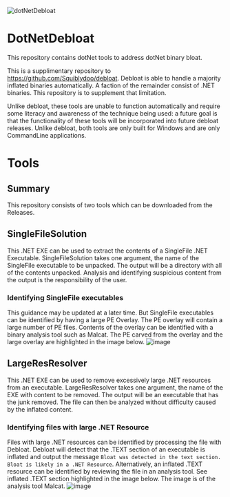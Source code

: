 ![dotNetDebloat](https://github.com/Squiblydoo/DotNetDebloat/assets/77356206/56bcf2fa-44fc-497e-8b97-1d7375cefcef)

# DotNetDebloat
This repository contains dotNet tools to address dotNet binary bloat.

This is a supplimentary repository to https://github.com/Squiblydoo/debloat. Debloat is able to handle a majority inflated binaries automatically. A faction of the remainder consist of .NET binaries. This repository is to supplement that limitation.

Unlike debloat, these tools are unable to function automatically and require some literacy and awareness of the technique being used: a future goal is that the functionality of these tools will be incorporated into future debloat releases.
Unlike debloat, both tools are only built for Windows and are only CommandLine applications.

# Tools
## Summary 
This repository consists of two tools which can be downloaded from the Releases.

## SingleFileSolution
This .NET EXE can be used to extract the contents of a SingleFile .NET Executable.
SingleFileSolution takes one argument, the name of the SingleFile executable to be unpacked. The output will be a directory with all of the contents unpacked. Analysis and identifying suspicious content from the output is the responsibility of the user.

### Identifying SingleFile executables
This guidance may be updated at a later time.
But SingleFile executables can be identified by having a large PE Overlay. The PE overlay will contain a large number of PE files. Contents of the overlay can be identified with a binary analysis tool such as Malcat. The PE carved from the overlay and the large overlay are highlighted in the image below.
![image](https://github.com/Squiblydoo/DotNetDebloat/assets/77356206/f0979984-cd27-45fe-af80-72013724acf2)


## LargeResResolver
This .NET EXE can be used to remove excessively large .NET resources from an executable.
LargeResResolver takes one argument, the name of the EXE with content to be removed. The output will be an executable that has the junk removed. The file can then be analyzed without difficulty caused by the inflated content.

### Identifying files with large .NET Resource
Files with large .NET resources can be identified by processing the file with Debloat. Debloat will detect that the .TEXT section of an executable is inflated and output the message `Bloat was detected in the text section. Bloat is likely in a .NET Resource`. 
Alternatively, an inflated .TEXT resource can be identified by reviewing the file in an analysis tool. See inflated .TEXT section highlighted in the image below. The image is of the analysis tool Malcat.
![image](https://github.com/Squiblydoo/DotNetDebloat/assets/77356206/51bcbaae-0497-4fc3-b42a-484fca4f9a27)

